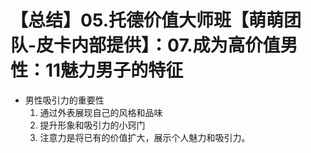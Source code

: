 # 【总结】05.托德价值大师班【萌萌团队-皮卡内部提供】：07.成为高价值男性：11魅力男子的特征

-   男性吸引力的重要性
    1.  通过外表展现自己的风格和品味
    2.  提升形象和吸引力的小窍门
    3.  注意力是将已有的价值扩大，展示个人魅力和吸引力。